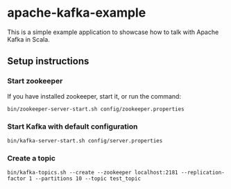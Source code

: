 # apache-kafka-example

This is a simple example application to showcase how to talk with Apache Kafka in Scala.

## Setup instructions

### Start zookeeper
If you have installed zookeeper, start it, or run the command:

```bin/zookeeper-server-start.sh config/zookeeper.properties```

### Start Kafka with default configuration

```bin/kafka-server-start.sh config/server.properties```

### Create a topic

```bin/kafka-topics.sh --create --zookeeper localhost:2181 --replication-factor 1 --partitions 10 --topic test_topic```
